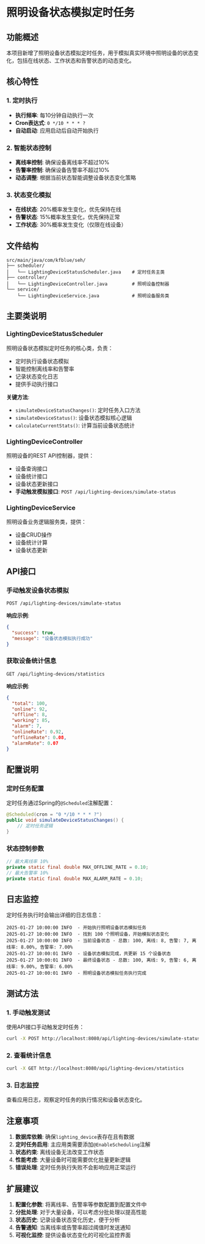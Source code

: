 # 照明设备状态模拟定时任务

## 功能概述

本项目新增了照明设备状态模拟定时任务，用于模拟真实环境中照明设备的状态变化，包括在线状态、工作状态和告警状态的动态变化。

## 核心特性

### 1. 定时执行
- **执行频率**: 每10分钟自动执行一次
- **Cron表达式**: `0 */10 * * * ?`
- **自动启动**: 应用启动后自动开始执行

### 2. 智能状态控制
- **离线率控制**: 确保设备离线率不超过10%
- **告警率控制**: 确保设备告警率不超过10%
- **动态调整**: 根据当前状态智能调整设备状态变化策略

### 3. 状态变化模拟
- **在线状态**: 20%概率发生变化，优先保持在线
- **告警状态**: 15%概率发生变化，优先保持正常
- **工作状态**: 30%概率发生变化（仅限在线设备）

## 文件结构

```
src/main/java/com/kfblue/seh/
├── scheduler/
│   └── LightingDeviceStatusScheduler.java    # 定时任务主类
├── controller/
│   └── LightingDeviceController.java         # 照明设备控制器
└── service/
    └── LightingDeviceService.java            # 照明设备服务类
```

## 主要类说明

### LightingDeviceStatusScheduler

照明设备状态模拟定时任务的核心类，负责：

- 定时执行设备状态模拟
- 智能控制离线率和告警率
- 记录状态变化日志
- 提供手动执行接口

**关键方法**:
- `simulateDeviceStatusChanges()`: 定时任务入口方法
- `simulateDeviceStatus()`: 设备状态模拟核心逻辑
- `calculateCurrentStats()`: 计算当前设备状态统计

### LightingDeviceController

照明设备的REST API控制器，提供：

- 设备查询接口
- 设备统计接口
- 设备状态更新接口
- **手动触发模拟接口**: `POST /api/lighting-devices/simulate-status`

### LightingDeviceService

照明设备业务逻辑服务类，提供：

- 设备CRUD操作
- 设备统计计算
- 设备状态更新

## API接口

### 手动触发设备状态模拟

```http
POST /api/lighting-devices/simulate-status
```

**响应示例**:
```json
{
  "success": true,
  "message": "设备状态模拟执行成功"
}
```

### 获取设备统计信息

```http
GET /api/lighting-devices/statistics
```

**响应示例**:
```json
{
  "total": 100,
  "online": 92,
  "offline": 8,
  "working": 85,
  "alarm": 7,
  "onlineRate": 0.92,
  "offlineRate": 0.08,
  "alarmRate": 0.07
}
```

## 配置说明

### 定时任务配置

定时任务通过Spring的`@Scheduled`注解配置：

```java
@Scheduled(cron = "0 */10 * * * ?")
public void simulateDeviceStatusChanges() {
    // 定时任务逻辑
}
```

### 状态控制参数

```java
// 最大离线率 10%
private static final double MAX_OFFLINE_RATE = 0.10;
// 最大告警率 10%
private static final double MAX_ALARM_RATE = 0.10;
```

## 日志监控

定时任务执行时会输出详细的日志信息：

```
2025-01-27 10:00:00 INFO  - 开始执行照明设备状态模拟任务
2025-01-27 10:00:00 INFO  - 找到 100 个照明设备，开始模拟状态变化
2025-01-27 10:00:00 INFO  - 当前设备状态 - 总数: 100, 离线: 8, 告警: 7, 离线率: 8.00%, 告警率: 7.00%
2025-01-27 10:00:01 INFO  - 设备状态模拟完成，共更新 15 个设备状态
2025-01-27 10:00:01 INFO  - 最终设备状态 - 总数: 100, 离线: 9, 告警: 6, 离线率: 9.00%, 告警率: 6.00%
2025-01-27 10:00:01 INFO  - 照明设备状态模拟任务执行完成
```

## 测试方法

### 1. 手动触发测试

使用API接口手动触发定时任务：

```bash
curl -X POST http://localhost:8080/api/lighting-devices/simulate-status
```

### 2. 查看统计信息

```bash
curl -X GET http://localhost:8080/api/lighting-devices/statistics
```

### 3. 日志监控

查看应用日志，观察定时任务的执行情况和设备状态变化。

## 注意事项

1. **数据库依赖**: 确保`lighting_device`表存在且有数据
2. **定时任务启用**: 主应用类需要添加`@EnableScheduling`注解
3. **状态约束**: 离线设备无法改变工作状态
4. **性能考虑**: 大量设备时可能需要优化批量更新逻辑
5. **错误处理**: 定时任务执行失败不会影响应用正常运行

## 扩展建议

1. **配置化参数**: 将离线率、告警率等参数配置到配置文件中
2. **分批处理**: 对于大量设备，可以考虑分批处理以提高性能
3. **状态历史**: 记录设备状态变化历史，便于分析
4. **告警通知**: 当离线率或告警率超过阈值时发送通知
5. **可视化监控**: 提供设备状态变化的可视化监控界面